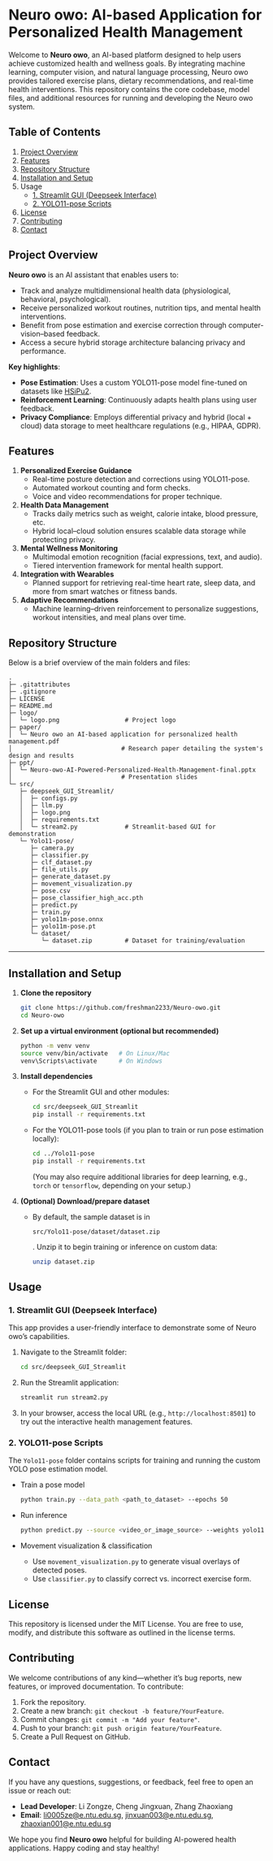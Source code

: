 # Neuro owo: AI-based Application for Personalized Health Management

Welcome to **Neuro owo**, an AI-based platform designed to help users achieve customized health and wellness goals. By integrating machine learning, computer vision, and natural language processing, Neuro owo provides tailored exercise plans, dietary recommendations, and real-time health interventions. This repository contains the core codebase, model files, and additional resources for running and developing the Neuro owo system.

## Table of Contents

1. [Project Overview](#project-overview)
2. [Features](#features)
3. [Repository Structure](#repository-structure)
4. [Installation and Setup](#installation-and-setup)
5. Usage
   - [1. Streamlit GUI (Deepseek Interface)](#1-streamlit-gui-deepseek-interface)
   - [2. YOLO11-pose Scripts](#2-yolo11-pose-scripts)
6. [License](#license)
7. [Contributing](#contributing)
8. [Contact](#contact)



## Project Overview

**Neuro owo** is an AI assistant that enables users to:

- Track and analyze multidimensional health data (physiological, behavioral, psychological).
- Receive personalized workout routines, nutrition tips, and mental health interventions.
- Benefit from pose estimation and exercise correction through computer-vision–based feedback.
- Access a secure hybrid storage architecture balancing privacy and performance.

**Key highlights**:

- **Pose Estimation**: Uses a custom YOLO11-pose model fine-tuned on datasets like [HSiPu2](https://github.com/mindayao/HSiPu2).
- **Reinforcement Learning**: Continuously adapts health plans using user feedback.
- **Privacy Compliance**: Employs differential privacy and hybrid (local + cloud) data storage to meet healthcare regulations (e.g., HIPAA, GDPR).

## Features

1. **Personalized Exercise Guidance**
   - Real-time posture detection and corrections using YOLO11-pose.
   - Automated workout counting and form checks.
   - Voice and video recommendations for proper technique.
2. **Health Data Management**
   - Tracks daily metrics such as weight, calorie intake, blood pressure, etc.
   - Hybrid local–cloud solution ensures scalable data storage while protecting privacy.
3. **Mental Wellness Monitoring**
   - Multimodal emotion recognition (facial expressions, text, and audio).
   - Tiered intervention framework for mental health support.
4. **Integration with Wearables**
   - Planned support for retrieving real-time heart rate, sleep data, and more from smart watches or fitness bands.
5. **Adaptive Recommendations**
   - Machine learning–driven reinforcement to personalize suggestions, workout intensities, and meal plans over time.

## Repository Structure

Below is a brief overview of the main folders and files:

```
.
├─ .gitattributes
├─ .gitignore
├─ LICENSE
├─ README.md
├─ logo/
│  └─ logo.png                  # Project logo
├─ paper/
│  └─ Neuro owo an AI-based application for personalized health management.pdf
│                              # Research paper detailing the system's design and results
├─ ppt/
│  └─ Neuro-owo-AI-Powered-Personalized-Health-Management-final.pptx
│                              # Presentation slides 
└─ src/
   ├─ deepseek_GUI_Streamlit/
   │  ├─ configs.py
   │  ├─ llm.py
   │  ├─ logo.png
   │  ├─ requirements.txt
   │  └─ stream2.py             # Streamlit-based GUI for demonstration
   └─ Yolo11-pose/
      ├─ camera.py
      ├─ classifier.py
      ├─ clf_dataset.py
      ├─ file_utils.py
      ├─ generate_dataset.py
      ├─ movement_visualization.py
      ├─ pose.csv
      ├─ pose_classifier_high_acc.pth
      ├─ predict.py
      ├─ train.py
      ├─ yolo11m-pose.onnx
      ├─ yolo11m-pose.pt
      └─ dataset/
         └─ dataset.zip         # Dataset for training/evaluation
```

------

## Installation and Setup

1. **Clone the repository**

   ```bash
   git clone https://github.com/freshman2233/Neuro-owo.git
   cd Neuro-owo
   ```

2. **Set up a virtual environment (optional but recommended)**

   ```bash
   python -m venv venv
   source venv/bin/activate   # On Linux/Mac
   venv\Scripts\activate      # On Windows
   ```

3. **Install dependencies**

   - For the Streamlit GUI and other modules:

     ```bash
     cd src/deepseek_GUI_Streamlit
     pip install -r requirements.txt
     ```

   - For the YOLO11-pose tools (if you plan to train or run pose estimation locally):

     ```bash
     cd ../Yolo11-pose
     pip install -r requirements.txt
     ```

     (You may also require additional libraries for deep learning, e.g., `torch` or `tensorflow`, depending on your setup.)

4. **(Optional) Download/prepare dataset**

   - By default, the sample dataset is in 

     ```
     src/Yolo11-pose/dataset/dataset.zip
     ```

     . Unzip it to begin training or inference on custom data:

     ```bash
     unzip dataset.zip
     ```

## Usage

### 1. Streamlit GUI (Deepseek Interface)

This app provides a user-friendly interface to demonstrate some of Neuro owo’s capabilities.

1. Navigate to the Streamlit folder:

   ```bash
   cd src/deepseek_GUI_Streamlit
   ```

2. Run the Streamlit application:

   ```bash
   streamlit run stream2.py
   ```

3. In your browser, access the local URL (e.g., `http://localhost:8501`) to try out the interactive health management features.

### 2. YOLO11-pose Scripts

The `Yolo11-pose` folder contains scripts for training and running the custom YOLO pose estimation model.

- Train a pose model

  ```bash
  python train.py --data_path <path_to_dataset> --epochs 50
  ```

- Run inference

  ```bash
  python predict.py --source <video_or_image_source> --weights yolo11m-pose.pt
  ```

- Movement visualization & classification

  - Use `movement_visualization.py` to generate visual overlays of detected poses.
  - Use `classifier.py` to classify correct vs. incorrect exercise form.

## License

This repository is licensed under the MIT License. You are free to use, modify, and distribute this software as outlined in the license terms.

## Contributing

We welcome contributions of any kind—whether it’s bug reports, new features, or improved documentation. To contribute:

1. Fork the repository.
2. Create a new branch: `git checkout -b feature/YourFeature`.
3. Commit changes: `git commit -m "Add your feature"`.
4. Push to your branch: `git push origin feature/YourFeature`.
5. Create a Pull Request on GitHub.

## Contact

If you have any questions, suggestions, or feedback, feel free to open an issue or reach out:

- **Lead Developer**: Li Zongze, Cheng Jingxuan, Zhang Zhaoxiang
- **Email**: li0005ze@e.ntu.edu.sg, jinxuan003@e.ntu.edu.sg,  zhaoxian001@e.ntu.edu.sg

We hope you find **Neuro owo** helpful for building AI-powered health applications. Happy coding and stay healthy!




